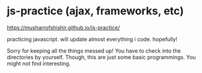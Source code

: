 # js-practice (ajax, frameworks, etc)

https://musharrofshishir.github.io/js-practice/

practicing javascript. will update almost everything i code. hopefully!

Sorry for keeping all the things messed up! You have to check into the directories by yourself. Though, this are just some basic programmings. You might not find interesting.
